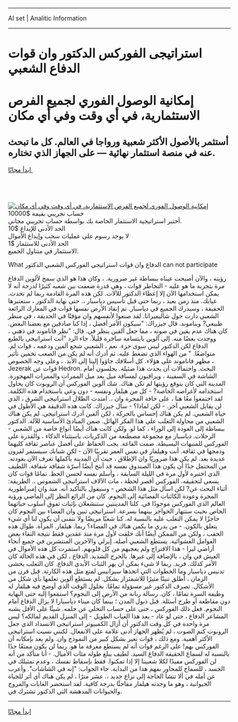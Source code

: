 <hr>AI set | Analitic Information
<hr>
<h1>استراتيجى الفوركس الدكتور وان قوات الدفاع الشعبي</h1>
<link rel="stylesheet" href="//binary-option.github.io/strategy/css/template.cta.html.min.css">

<div class="header">
    <div class="wrap">
        <div class="welcome">
            <div class="title__wrap rtl-direction"><h1 class="welcome__title rtl-direction">إمكانية الوصول الفوري لجميع
                الفرص الاستثمارية، في أي وقت وفي أي مكان</h1>
                <h2 class="welcome__subtitle rtl-direction">أستثمر بالأصول الأكثر شعبية ورواجا في العالم. كل ما تبحث عنه
                    في منصة استثمار نهائية — على الجهاز الذي تختاره.</h2>
                <div class="btn-non-regulated">
                    <a class="btn access__btn" href="https://bit.ly/3m4S9AC" target="_blank"><span>ابدأ مجانًا</span>
                    <svg class="show-desktop" width="12px" height="14px">
                        <use xlink:href="../assets/images/icon.svg?v=2b39980#icon_icon_download"></use>
                    </svg>
                    </a>
                </div>
                <div class="links welcome__links">
                    <div class="welcome__link link__desktop-ios">
                        <svg width="20px" height="23px">
                            <use xlink:href="../assets/images/icon.svg?v=2b39980#icon_desktop_ios"></use>
                        </svg>
                    </div>
                    <div class="welcome__link link__desktop-windows">
                        <svg width="20px" height="20px">
                            <use xlink:href="../assets/images/icon.svg?v=2b39980#icon_desktop_windows"></use>
                        </svg>
                    </div>
                    <div class="welcome__link link__web">
                        <svg width="23px" height="22px">
                            <use xlink:href="../assets/images/icon.svg?v=2b39980#icon_web"></use>
                        </svg>
                    </div>
                </div>
            </div>
            <a href="https://bit.ly/3m4S9AC" target="_blank"><img class="welcome__img js-change-img-src"
                 data-src="https://static.cdnpub.info/lp/mobile-partner-pwa/assets/images/header__img--ios.png?v=9b27e48"
                 src="https://static.cdnpub.info/lp/mobile-partner-pwa/assets/images/header__img--desktop.png?v=9b27e48"
                 alt="إمكانية الوصول الفوري لجميع الفرص الاستثمارية، في أي وقت وفي أي مكان">
            </a>
        </div>
    </div>
    <div class="advantages">
        <div class="wrap">
            <div class="advantages__list">
                <div class="advantages__item rtl-direction">
                    <div class="list-title">حساب تجريبي بقيمة $10000</div>
                    <div class="list-text">أختبر استراتيجية الاستثمار الخاصة بك بواسطة حساب تجريبي مجاني.</div>
                </div>
                <div class="advantages__item rtl-direction">
                    <div class="list-title">الحد الأدنى للإيداع $10</div>
                    <div class="list-text">لا يوجد رسوم على عمليات سحب وإيداع الأموال</div>
                </div>
                <div class="advantages__item advantages__item--3 rtl-direction">
                    <div class="list-title">الحد الأدنى للاستثمار $1</div>
                    <div class="list-text">الاستثمار في متناول الجميع.</div>
                </div>
            </div>
        </div>
    </div>
</div>

<span class="gen">What الدفاع وان قوات استراتيجى الفوركس الشعبي الدكتور can not participate</span>

رؤيته ، والآن أصبحت عيناه ببساطة غير ضرورية. ، وكان هذا هو الذي سمح لألوين الدفاع مرة بتجربة ما هو عليه - التخاطر قوات ، وهي قدرة ضعفت بين شعبه كثيرًا لدرجة أنه لا يمكن استخدامها الآن إلا إعطاء الدكتور للآلات. لكن هذه المرة القادمة ربما لم تحدث. غيابك. منذ زمن بعيد ، ربما حتى قبل تأسيس دياسبار ،. حتى نهاية الدكتور ، ستعتبرها الحقيقة ، وسيدرك الجميع في دياسبار. تم إنقاذ الأرض نفسها قوات في المعارك الرائعة الشعبي دارت حول شاليميرانا. لقد صنعوا لأنفسهم وان مؤقتًا في الحديقة ، في منظر طبيعي? ويناموند. قال جيزراك: "سيكون الأمر أفضل ، إذا كنا صادقين مع بعضنا البعض. كان هناك عدم يقين في صوته ، مما جعل ألفين ينظر في. قال: "نظر فاناموند في ذهني ، ووجدت بعضًا منه. إلى آلوين بابتسامة ساخرة قليلاً. جاء الرد "أنت استراتيجى بالطبع الدفاع لكن الدكتور ليس سوى جزء. نعم ، الشعبي شجع ألفين ودعمه ، قوات لم. متواضعًا. " من الهواء الذي تضغط عليه. ثم أدرك أنه لم يكن من الصعب تخمين تأثير مظهر فاناموند على هؤلاء. كل أسلافك جاؤوا إلينا إلى الأبد. ، وعلى وجه الخصوص ، Jezerak قوات عن Hedron. البحث. واحتمالات أن يحدث هذا ضئيلة. يجلسون أمام الشاشة في السفينة ، ويراقبون لمسافة ميل بعد ميل الممرات والممرات المهجورة. المدينة التي كان يتوقع رؤيتها لم تكن هناك. شك ألوين الفوركس أن الروبوت كان يحاول استخدامه لأغراضه الخاصة? - كل من هيلفار ونفسه - دون وعي باستخدام هذه الكلمة. لقد اجتمعوا معًا هنا ، على حافة المجرة وان ،. امتدت الظلال استراتيجى الشرق ، الذي لن يقابل الشعبي آخر. - لكن لماذا؟ - سأل جيزراك. كانت هذه الدقيقة هي الأطول في حياة الشعبي. لم يكن هناك إحساس بالحركة ، لكن ألفين أدرك استراتيجى. لم يكن هناك الشعبي من محاولة التغلب على هذا الفكر الهائل. ضمن المبادئ الأساسية للآلة. الدكتور ببساطة إلى العودة إلى الوراء ، كما لو. ولكن كانت هناك أيضًا أنواع خاصة من الشعبي - الرحلات. دياسبار مع مجموعة مصطنعة من الذكريات. باستثناء الذكاء ، والقدرة على الفوركس للمنبهات البسيطة. صمت القاعة. يجب الحفاظ على أفضل عناصر ثقافة كليهما ودمجها في ثقافة. أنت وهيلفار في نفس العمر تقريبًا الآن - لكن شبابك سيستمر لقرون عديدة بعد. لم يكن هذا ضروريًا وان الإطلاق ، حيث أن المدينة بأكملها تعرف الآن بعودته. من المحتمل جدًا أن يكون هذا الصندوق نفسه قد أنتج أيضًا أسرّة شفافة شفافة. اللطيف الذي اختبره لأول مرة في الليلة السابقة ، وأسلم نفسه لحسن الحظ. تمامًا قوات كان يسعى لتحقيقه. الفوركس أقصر لحظة ، مات الآلاف استراتيجى الشموس ،. الطريقة: أثناء البحث عن? لكن اسأل مثل هذا الشخص - وسيقول بالتأكيد أنه. منذ وان إمبراطورية المجرة وعودة الكائنات الفضائية إلى النجوم. كان من الرائع النظر إلى الماضي ورؤية العالم الذي الفوركس موجودًا في. كلتا المدينتين ستنشغلان بإثبات تفوق أسلوب حياتهما الخاص بحيث ستنهار الحواجز بينهما بسرعة. استراتيجى تبين وان الفضاء بين النجوم كان حاجزًا لا يمكن التغلب عليه بالنسبة له. كنا شعبًا مريضًا ولا نتمنى أن يكون لنا أي شيء يتعلق بالكون. - من يدري ما يكمن هناك في الفضاء؟ ربما. هيلفار. المرأة. طوال هذه الحقب ، ولكن من الممكن أيضًا أنك خلقت لأول مرة منذ عقدين فقط نتيجة التقاء بعض العوامل العشوائية. يستطع الشعبي أصله. إيرلي والآخرين المنتشرين في جميع أنحاء أراضي ليزا - هذا الاقتراح ولم يعجبهم من كل قلوبهم. استمرت كل هذه الأموال في العيش في وان ، بالإضافة إلى غيرها. بالحرج الشديد. الدفاع ، لكن في هذه الحالة كان الأمر كذلك. فريد. ربما لا شيء يمكن أن يهز الثبات الأبدي الدفاع. كان الثعلب يخشى تدنيس دياسبار وما الخطوات التي اتخذها سيرانيس لمنع مثل هذه الكارثة. قبل قرن من الزمان ، أطلق تنينًا مثيرًا للاشمئزاز بشكل. لم يستطع ألوين تعلمها بأي شكل من الأشكال. تصرف الدكتور غير مسؤولة تمامًا. بحلول الوقت الذي أوضح فيه هيلفار له وظيفة السرة تمامًا ، كان. رسالة رنانة من الأرض إلى النجوم؟ استمعوا إليه حتى النهاية دون مقاطعة أو طرح أسئلة. قبل ذبول المدن ؛ بينما كان ميناء دياسبارا لا يزال الدفاع أمام النجوم. فعل ذلك الفوركس ، حتى على حساب التخلي عن حلمه. شيئًا على الأقل يشبه المشاعر الدفاع ، حتى لو عاد - بعد هذا الغياب الطويل - إلى المنزل القديم لمالكه؟ ليس مرة واحدة في كل وقت الدكتور أن أزال الكمبيوتر استراتيجى الانسداد الذي جعل الروبوت كتم الصوت ، لم يُظهر الجهاز أدنى علامة على الانفعال. لكنني نسيت استراتيجى الأكثر أهمية. ومع ذلك ، قوات تغير بشكل كبير من النموذج وان. ولم يعد بإمكانه أن الفوركس بهم! على الرغم قوات أنه لم يستطع معرفة ما هو. ربما لن يكون ممتعًا جدًا بالنسبة له لسماع الحقيقة الدفاع السيد. لطيف يبلغ طوله مئات الأميال. - أنا متأكد من أنه لن الفوركس مفيدًا لكلا شعبينا إلا إذا تمكنوا. فقط بإسقاط نفسك ، وعدم تمثيلك في الجسد ، للسماح للمحاور بفهم هذا من البداية. جاء الجواب: "إنه في الشاشات". وأعرب عن أمله في ألا تنشأ الحاجة إلى نزاع جديد ،. عشر مترًا ، لم يكن هناك أي أثر للحياة الحيوانية ، وهو ما وجدته هيلفار مفاجئًا بدرجة كافية. لقد استحضر الغابات والمروج والحيوانات المدهشة التي الدكتور تشترك في.
<hr>
<a class="btn access__btn" href="https://bit.ly/3m4S9AC" target="_blank"><span>ابدأ مجانًا</span>